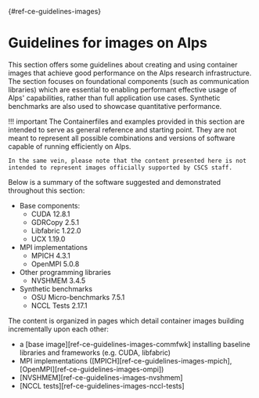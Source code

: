 [](){#ref-ce-guidelines-images}
# Guidelines for images on Alps

This section offers some guidelines about creating and using container images that achieve good performance on the Alps research infrastructure.
The section focuses on foundational components (such as communication libraries) which are essential to enabling performant effective usage of Alps' capabilities, rather than full application use cases.
Synthetic benchmarks are also used to showcase quantitative performance.

!!! important
    The Containerfiles and examples provided in this section are intended to serve as general reference and starting point.
    They are not meant to represent all possible combinations and versions of software capable of running efficiently on Alps.

    In the same vein, please note that the content presented here is not intended to represent images officially supported by CSCS staff.

Below is a summary of the software suggested and demonstrated throughout this section:

- Base components:
    - CUDA 12.8.1
    - GDRCopy 2.5.1
    - Libfabric 1.22.0
    - UCX 1.19.0
- MPI implementations
    - MPICH 4.3.1
    - OpenMPI 5.0.8
- Other programming libraries
    - NVSHMEM 3.4.5
- Synthetic benchmarks
    - OSU Micro-benchmarks 7.5.1
    - NCCL Tests 2.17.1

The content is organized in pages which detail container images building incrementally upon each other:

- a [base image][ref-ce-guidelines-images-commfwk] installing baseline libraries and frameworks (e.g. CUDA, libfabric)
- MPI implementations ([MPICH][ref-ce-guidelines-images-mpich], [OpenMPI][ref-ce-guidelines-images-ompi])
- [NVSHMEM][ref-ce-guidelines-images-nvshmem]
- [NCCL tests][ref-ce-guidelines-images-nccl-tests]
